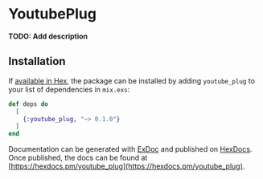 # YoutubePlug

**TODO: Add description**

## Installation

If [available in Hex](https://hex.pm/docs/publish), the package can be installed
by adding `youtube_plug` to your list of dependencies in `mix.exs`:

```elixir
def deps do
  [
    {:youtube_plug, "~> 0.1.0"}
  ]
end
```

Documentation can be generated with [ExDoc](https://github.com/elixir-lang/ex_doc)
and published on [HexDocs](https://hexdocs.pm). Once published, the docs can
be found at [https://hexdocs.pm/youtube_plug](https://hexdocs.pm/youtube_plug).

